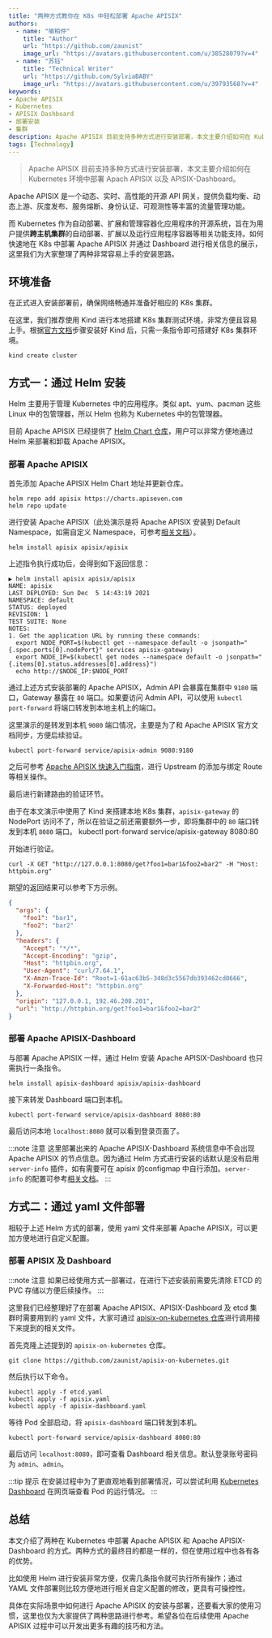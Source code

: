 ```yaml
---
title: "两种方式教你在 K8s 中轻松部署 Apache APISIX"
authors:
  - name: "喻柏仲"
    title: "Author"
    url: "https://github.com/zaunist"
    image_url: "https://avatars.githubusercontent.com/u/38528079?v=4"
  - name: "苏钰"
    title: "Technical Writer"
    url: "https://github.com/SylviaBABY"
    image_url: "https://avatars.githubusercontent.com/u/39793568?v=4"
keywords: 
- Apache APISIX
- Kubernetes
- APISIX Dashboard
- 部署安装
- 集群
description: Apache APISIX 目前支持多种方式进行安装部署，本文主要介绍如何在 Kubernetes 环境中部署 Apach APISIX 以及 APISIX-Dashboard。
tags: [Technology]
---
```


> Apache APISIX 目前支持多种方式进行安装部署，本文主要介绍如何在 Kubernetes 环境中部署 Apach APISIX 以及 APISIX-Dashboard。

<!--truncate-->

Apache APISIX 是一个动态、实时、高性能的开源 API 网关，提供负载均衡、动态上游、灰度发布、服务熔断、身份认证、可观测性等丰富的流量管理功能。

而 Kubernetes 作为自动部署、扩展和管理容器化应用程序的开源系统，旨在为用户提供**跨主机集群**的自动部署、扩展以及运行应用程序容器等相关功能支持。如何快速地在 K8s 中部署 Apache APISIX 并通过 Dashboard 进行相关信息的展示，这里我们为大家整理了两种非常容易上手的安装思路。

## 环境准备

在正式进入安装部署前，确保网络畅通并准备好相应的 K8s 集群。

在这里，我们推荐使用 Kind 进行本地搭建 K8s 集群测试环境，非常方便且容易上手。根据[官方文档](https://kind.sigs.k8s.io/docs/user/quick-start/)步骤安装好 Kind 后，只需一条指令即可搭建好 K8s 集群环境。

```shell
kind create cluster
```

## 方式一：通过 Helm 安装

Helm 主要用于管理 Kubernetes 中的应用程序。类似 apt、yum、pacman 这些 Linux 中的包管理器，所以 Helm 也称为 Kubernetes 中的包管理器。

目前 Apache APISIX 已经提供了 [Helm Chart 仓库](https://github.com/apache/apisix-helm-chart)，用户可以非常方便地通过 Helm 来部署和卸载 Apache APISIX。

### 部署 Apache APISIX

首先添加 Apache APISIX Helm Chart 地址并更新仓库。

```shell
helm repo add apisix https://charts.apiseven.com
helm repo update
```

进行安装 Apache APISIX（此处演示是将 Apache APISIX 安装到 Default Namespace，如需自定义 Namespace，可参考[相关文档](https://kubernetes.io/docs/tasks/administer-cluster/namespaces/#creating-a-new-namespace)）。

```shell
helm install apisix apisix/apisix
```

上述指令执行成功后，会得到如下返回信息：

```shell
▶ helm install apisix apisix/apisix
NAME: apisix
LAST DEPLOYED: Sun Dec  5 14:43:19 2021
NAMESPACE: default
STATUS: deployed
REVISION: 1
TEST SUITE: None
NOTES:
1. Get the application URL by running these commands:
  export NODE_PORT=$(kubectl get --namespace default -o jsonpath="{.spec.ports[0].nodePort}" services apisix-gateway)
  export NODE_IP=$(kubectl get nodes --namespace default -o jsonpath="{.items[0].status.addresses[0].address}")
  echo http://$NODE_IP:$NODE_PORT
```

通过上述方式安装部署的 Apache APISIX，Admin API 会暴露在集群中 `9180` 端口，Gateway 暴露在 `80` 端口。如果要访问 Admin API，可以使用 `kubectl port-forward` 将端口转发到本地主机上的端口。

这里演示的是转发到本机 `9080` 端口情况，主要是为了和 Apache APISIX 官方文档同步，方便后续验证。

```shell
kubectl port-forward service/apisix-admin 9080:9180
```

之后可参考 [Apache APISIX 快速入门指南](https://apisix.apache.org/zh/docs/apisix/getting-started/)，进行 Upstream 的添加与绑定 Route 等相关操作。

最后进行新建路由的验证环节。

由于在本文演示中使用了 Kind 来搭建本地 K8s 集群，`apisix-gateway` 的 NodePort 访问不了，所以在验证之前还需要额外一步，即将集群中的 `80` 端口转发到本机 `8080` 端口。
kubectl port-forward service/apisix-gateway 8080:80

开始进行验证。

```shell
curl -X GET "http://127.0.0.1:8080/get?foo1=bar1&foo2=bar2" -H "Host: httpbin.org"
```

期望的返回结果可以参考下方示例。

```json
{
  "args": {
    "foo1": "bar1",
    "foo2": "bar2"
  },
  "headers": {
    "Accept": "*/*",
    "Accept-Encoding": "gzip",
    "Host": "httpbin.org",
    "User-Agent": "curl/7.64.1",
    "X-Amzn-Trace-Id": "Root=1-61ac63b5-348d3c5567db393462cd0666",
    "X-Forwarded-Host": "httpbin.org"
  },
  "origin": "127.0.0.1, 192.46.208.201",
  "url": "http://httpbin.org/get?foo1=bar1&foo2=bar2"
}
```

### 部署 Apache APISIX-Dashboard

与部署 Apache APISIX 一样，通过 Helm 安装 Apache APISIX-Dashboard 也只需执行一条指令。

```shell
helm install apisix-dashboard apisix/apisix-dashboard
```

接下来转发 Dashboard 端口到本机。

```shell
kubectl port-forward service/apisix-dashboard 8080:80
```

最后访问本地 `localhost:8080` 就可以看到登录页面了。

:::note 注意
这里部署出来的 Apache APISIX-Dashboard 系统信息中不会出现 Apache APISIX 的节点信息。因为通过 Helm 方式进行安装的话默认是没有启用 `server-info` 插件，如有需要可在 apisix 的configmap 中自行添加。`server-info` 的配置可参考[相关文档](https://apisix.apache.org/docs/apisix/plugins/server-info/)。
:::

## 方式二：通过 yaml 文件部署

相较于上述 Helm 方式的部署，使用 yaml 文件来部署 Apache APISIX，可以更加方便地进行自定义配置。

### 部署 APISIX 及 Dashboard

:::note 注意
如果已经使用方式一部署过，在进行下述安装前需要先清除 ETCD 的 PVC 存储以方便后续操作。
:::

这里我们已经整理好了在部署 Apache APISIX、APISIX-Dashboard 及 etcd 集群时需要用到的 yaml 文件，大家可通过 [apisix-on-kubernetes 仓库](https://github.com/zaunist/apisix-on-kubernetes)进行调用接下来提到的相关文件。

首先克隆上述提到的 `apisix-on-kubernetes` 仓库。

```shell
git clone https://github.com/zaunist/apisix-on-kubernetes.git
```

然后执行以下命令。

```shell
kubectl apply -f etcd.yaml
kubectl apply -f apisix.yaml
kubectl apply -f apisix-dashboard.yaml
```

等待 Pod 全部启动，将 `apisix-dashboard` 端口转发到本机。

```shell
kubectl port-forward service/apisix-dashboard 8080:80
```

最后访问 `localhost:8080`，即可查看 Dashboard 相关信息。默认登录账号密码为 `admin`、`admin`。

:::tip 提示
在安装过程中为了更直观地看到部署情况，可以尝试利用 [Kubernetes Dashboard](https://github.com/kubernetes/dashboard) 在网页端查看 Pod 的运行情况。
:::

## 总结

本文介绍了两种在 Kubernetes 中部署 Apache APISIX 和 Apache APISIX-Dashboard 的方式。两种方式的最终目的都是一样的，但在使用过程中也各有各的优势。

比如使用 Helm 进行安装非常方便，仅需几条指令就可执行所有操作；通过 YAML 文件部署则比较方便地进行相关自定义配置的修改，更具有可操控性。

具体在实际场景中如何进行 Apache APISIX 的安装与部署，还要看大家的使用习惯，这里也仅为大家提供了两种思路进行参考。希望各位在后续使用 Apache APISIX 过程中可以开发出更多有趣的技巧和方法。
